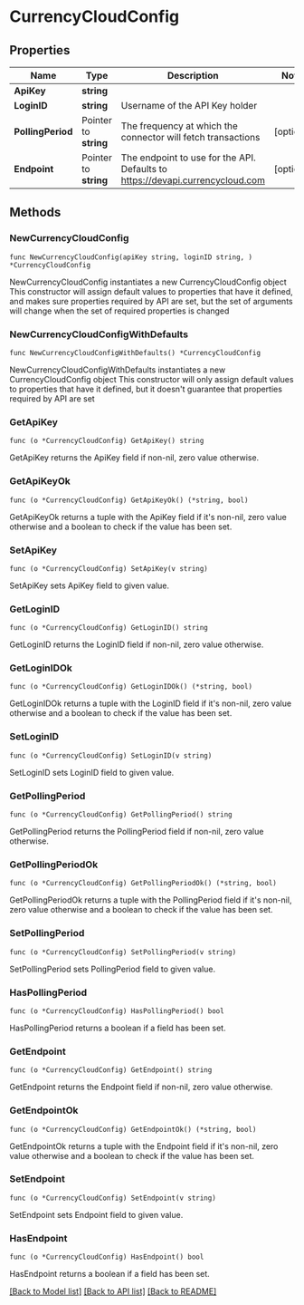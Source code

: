 # CurrencyCloudConfig

## Properties

Name | Type | Description | Notes
------------ | ------------- | ------------- | -------------
**ApiKey** | **string** |  |
**LoginID** | **string** | Username of the API Key holder |
**PollingPeriod** | Pointer to **string** | The frequency at which the connector will fetch transactions | [optional]
**Endpoint** | Pointer to **string** | The endpoint to use for the API. Defaults to https://devapi.currencycloud.com | [optional]

## Methods

### NewCurrencyCloudConfig

`func NewCurrencyCloudConfig(apiKey string, loginID string, ) *CurrencyCloudConfig`

NewCurrencyCloudConfig instantiates a new CurrencyCloudConfig object
This constructor will assign default values to properties that have it defined,
and makes sure properties required by API are set, but the set of arguments
will change when the set of required properties is changed

### NewCurrencyCloudConfigWithDefaults

`func NewCurrencyCloudConfigWithDefaults() *CurrencyCloudConfig`

NewCurrencyCloudConfigWithDefaults instantiates a new CurrencyCloudConfig object
This constructor will only assign default values to properties that have it defined,
but it doesn't guarantee that properties required by API are set

### GetApiKey

`func (o *CurrencyCloudConfig) GetApiKey() string`

GetApiKey returns the ApiKey field if non-nil, zero value otherwise.

### GetApiKeyOk

`func (o *CurrencyCloudConfig) GetApiKeyOk() (*string, bool)`

GetApiKeyOk returns a tuple with the ApiKey field if it's non-nil, zero value otherwise
and a boolean to check if the value has been set.

### SetApiKey

`func (o *CurrencyCloudConfig) SetApiKey(v string)`

SetApiKey sets ApiKey field to given value.


### GetLoginID

`func (o *CurrencyCloudConfig) GetLoginID() string`

GetLoginID returns the LoginID field if non-nil, zero value otherwise.

### GetLoginIDOk

`func (o *CurrencyCloudConfig) GetLoginIDOk() (*string, bool)`

GetLoginIDOk returns a tuple with the LoginID field if it's non-nil, zero value otherwise
and a boolean to check if the value has been set.

### SetLoginID

`func (o *CurrencyCloudConfig) SetLoginID(v string)`

SetLoginID sets LoginID field to given value.


### GetPollingPeriod

`func (o *CurrencyCloudConfig) GetPollingPeriod() string`

GetPollingPeriod returns the PollingPeriod field if non-nil, zero value otherwise.

### GetPollingPeriodOk

`func (o *CurrencyCloudConfig) GetPollingPeriodOk() (*string, bool)`

GetPollingPeriodOk returns a tuple with the PollingPeriod field if it's non-nil, zero value otherwise
and a boolean to check if the value has been set.

### SetPollingPeriod

`func (o *CurrencyCloudConfig) SetPollingPeriod(v string)`

SetPollingPeriod sets PollingPeriod field to given value.

### HasPollingPeriod

`func (o *CurrencyCloudConfig) HasPollingPeriod() bool`

HasPollingPeriod returns a boolean if a field has been set.

### GetEndpoint

`func (o *CurrencyCloudConfig) GetEndpoint() string`

GetEndpoint returns the Endpoint field if non-nil, zero value otherwise.

### GetEndpointOk

`func (o *CurrencyCloudConfig) GetEndpointOk() (*string, bool)`

GetEndpointOk returns a tuple with the Endpoint field if it's non-nil, zero value otherwise
and a boolean to check if the value has been set.

### SetEndpoint

`func (o *CurrencyCloudConfig) SetEndpoint(v string)`

SetEndpoint sets Endpoint field to given value.

### HasEndpoint

`func (o *CurrencyCloudConfig) HasEndpoint() bool`

HasEndpoint returns a boolean if a field has been set.


[[Back to Model list]](../README.md#documentation-for-models) [[Back to API list]](../README.md#documentation-for-api-endpoints) [[Back to README]](../README.md)
